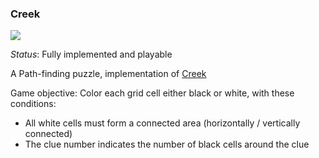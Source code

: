 ### Creek
![](https://raw.githubusercontent.com/SteffenBauer/sgtpuzzles-extended/master/screenshots/creek.png)

*Status*: Fully implemented and playable  

A Path-finding puzzle, implementation of [Creek](http://www.janko.at/Raetsel/Creek/index.htm)  

Game objective: Color each grid cell either black or white, with these conditions:

* All white cells must form a connected area (horizontally / vertically connected)
* The clue number indicates the number of black cells around the clue

